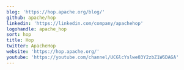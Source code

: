 ```yaml
---
blog: 'https://hop.apache.org/blog/'
github: apache/hop
linkedin: 'https://linkedin.com/company/apachehop'
logohandle: apache_hop
sort: hop
title: Hop
twitter: ApacheHop
website: 'https://hop.apache.org/'
youtube: 'https://youtube.com/channel/UCGlcYslwe03Y2zbZ1W6DAGA'
---
```

